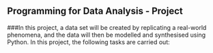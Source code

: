 ## Programming for Data Analysis - Project

###In this project, a data set will be created by replicating a real-world phenomena, and the data will then be modelled and synthesised using Python. In this project, the following tasks are carried out:

